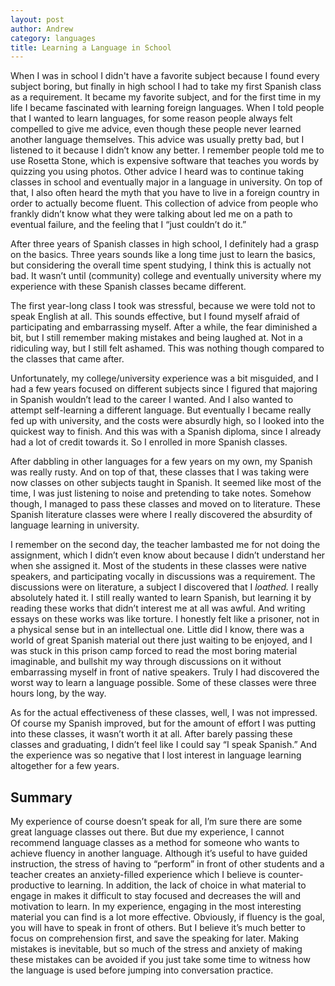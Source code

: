 ```yaml
---
layout: post
author: Andrew
category: languages
title: Learning a Language in School
---
```


When I was in school I didn't have a favorite subject because I found every subject boring, but finally in high school I had to take my first Spanish class as a requirement. It became my favorite subject, and for the first time in my life I became fascinated with learning foreign languages. When I told people that I wanted to learn languages, for some reason people always felt compelled to give me advice, even though these people never learned another language themselves. This advice was usually pretty bad, but I listened to it because I didn’t know any better. I remember people told me to use Rosetta Stone, which is expensive software that teaches you words by quizzing you using photos. Other advice I heard was to continue taking classes in school and eventually major in a language in university. On top of that, I also often heard the myth that you have to live in a foreign country in order to actually become fluent. This collection of advice from people who frankly didn’t know what they were talking about led me on a path to eventual failure, and the feeling that I “just couldn’t do it.”

After three years of Spanish classes in high school, I definitely had a grasp on the basics. Three years sounds like a long time just to learn the basics, but considering the overall time spent studying, I think this is actually not bad. It wasn’t until (community) college and eventually university where my experience with these Spanish classes became different.

The first year-long class I took was stressful, because we were told not to speak English at all. This sounds effective, but I found myself afraid of participating and embarrassing myself. After a while, the fear diminished a bit, but I still remember making mistakes and being laughed at. Not in a ridiculing way, but I still felt ashamed. This was nothing though compared to the classes that came after.

Unfortunately, my college/university experience was a bit misguided, and I had a few years focused on different subjects since I figured that majoring in Spanish wouldn’t lead to the career I wanted. And I also wanted to attempt self-learning a different language. But eventually I became really fed up with university, and the costs were absurdly high, so I looked into the quickest way to finish. And this was with a Spanish diploma, since I already had a lot of credit towards it. So I enrolled in more Spanish classes.

After dabbling in other languages for a few years on my own, my Spanish was really rusty. And on top of that, these classes that I was taking were now classes on other subjects taught in Spanish. It seemed like most of the time, I was just listening to noise and pretending to take notes. Somehow though, I managed to pass these classes and moved on to literature. These Spanish literature classes were where I really discovered the absurdity of language learning in university.

I remember on the second day, the teacher lambasted me for not doing the assignment, which I didn’t even know about because I didn’t understand her when she assigned it. Most of the students in these classes were native speakers, and participating vocally in discussions was a requirement. The discussions were on literature, a subject I discovered that I *loathed.* I really absolutely hated it. I still really wanted to learn Spanish, but learning it by reading these works that didn’t interest me at all was awful. And writing essays on these works was like torture. I honestly felt like a prisoner, not in a physical sense but in an intellectual one. Little did I know, there was a world of great Spanish material out there just waiting to be enjoyed, and I was stuck in this prison camp forced to read the most boring material imaginable, and bullshit my way through discussions on it without embarrassing myself in front of native speakers. Truly I had discovered the worst way to learn a language possible. Some of these classes were three hours long, by the way.

As for the actual effectiveness of these classes, well, I was not impressed. Of course my Spanish improved, but for the amount of effort I was putting into these classes, it wasn’t worth it at all.  After barely passing these classes and graduating, I didn’t feel like I could say “I speak Spanish.” And the experience was so negative that I lost interest in language learning altogether for a few years.

## Summary

My experience of course doesn’t speak for all, I’m sure there are some great language classes out there. But due my experience, I cannot recommend language classes as a method for someone who wants to achieve fluency in another language. Although it’s useful to have guided instruction, the stress of having to “perform” in front of other students and a teacher creates an anxiety-filled experience which I believe is counter-productive to learning. In addition, the lack of choice in what material to engage in makes it difficult to stay focused and decreases the will and motivation to learn. In my experience, engaging in the most interesting material you can find is a lot more effective. Obviously, if fluency is the goal, you will have to speak in front of others. But I believe it’s much better to focus on comprehension first, and save the speaking for later.
Making mistakes is inevitable, but so much of the stress and anxiety of making these mistakes can be avoided if you just take some time to witness how the language is used before jumping into conversation practice.

